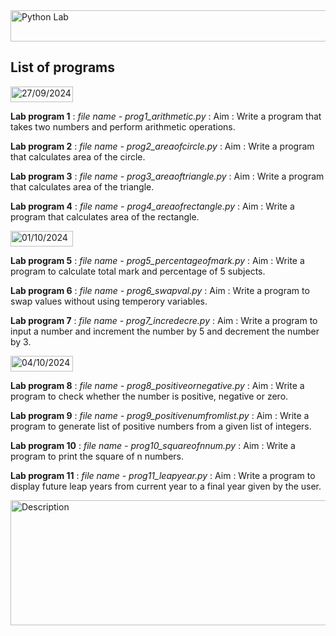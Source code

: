 <img src="https://img.shields.io/badge/MCA_1st_Semester_Python_Lab_Programs-black?style=for-the-badge" alt="Python Lab" width="600" height="50">

##  List of programs

<img src="https://img.shields.io/badge/27_09_2024-darkgreen?style=for-the-badge&logo=python&logoColor=yellow" alt="27/09/2024" width="100" height="25">

**Lab program 1** : _file name - prog1_arithmetic.py_ :
                    Aim : Write a program that takes two numbers and perform arithmetic operations.

**Lab program 2** : _file name - prog2_areaofcircle.py_ :
                    Aim : Write a program that calculates area of the circle.

**Lab program 3** : _file name - prog3_areaoftriangle.py_ :
                    Aim : Write a program that calculates area of the triangle.

**Lab program 4** : _file name - prog4_areaofrectangle.py_ :
                    Aim : Write a program that calculates area of the rectangle.

<img src="https://img.shields.io/badge/01_10_2024-darkgreen?style=for-the-badge&logo=python&logoColor=yellow" alt="01/10/2024" width="100" height="25">

**Lab program 5** : _file name - prog5_percentageofmark.py_ :
                    Aim : Write a program to calculate total mark and percentage of 5 subjects.

**Lab program 6** : _file name - prog6_swapval.py_ :
                    Aim : Write a program to swap values without using temperory variables.

**Lab program 7** : _file name - prog7_incredecre.py_ :
                    Aim : Write a program to input a number and increment the number by 5 and
                          decrement the number by 3.

<img src="https://img.shields.io/badge/04_10_2024-darkgreen?style=for-the-badge&logo=python&logoColor=yellow" alt="04/10/2024" width="100" height="25">

**Lab program 8** : _file name - prog8_positiveornegative.py_ :
                    Aim : Write a program to check whether the number is positive, negative or zero.

**Lab program 9** : _file name - prog9_positivenumfromlist.py_ :
                    Aim : Write a program to generate list of positive numbers from a given list of integers.

**Lab program 10** : _file name - prog10_squareofnnum.py_ :
                    Aim : Write a program to print the square of n numbers.

**Lab program 11** : _file name - prog11_leapyear.py_ :
                    Aim : Write a program to display future leap years from current year to a final year given by the user.

<img src="https://i.giphy.com/media/v1.Y2lkPTc5MGI3NjExeWI5cGphaHZ5OTB1dXp0MThvaW1zMnlwcWhjZ3I1a2E1Yjc2OXFpdyZlcD12MV9pbnRlcm5hbF9naWZfYnlfaWQmY3Q9Zw/coxQHKASG60HrHtvkt/giphy.gif" alt="Description" width="1200" height="200">



